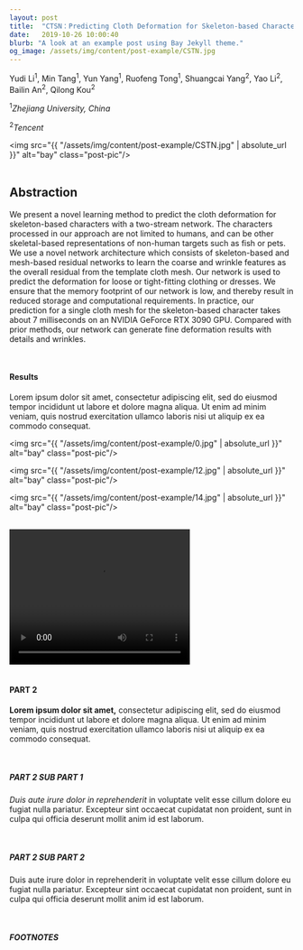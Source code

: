 ```yaml
---
layout: post
title:  "CTSN：Predicting Cloth Deformation for Skeleton-based Characters with a Two-stream Skinning Network"
date:   2019-10-26 10:00:40
blurb: "A look at an example post using Bay Jekyll theme."
og_image: /assets/img/content/post-example/CSTN.jpg
---
```


Yudi Li<sup>1</sup>, Min Tang<sup>1</sup>, Yun Yang<sup>1</sup>, Ruofeng Tong<sup>1</sup>, Shuangcai Yang<sup>2</sup>, Yao Li<sup>2</sup>, Bailin An<sup>2</sup>, Qilong Kou<sup>2</sup>

<sup>1</sup><i>Zhejiang University, China</i>

<sup>2</sup><i>Tencent</i>

<img src="{{ "/assets/img/content/post-example/CSTN.jpg" | absolute_url }}" alt="bay" class="post-pic"/>
<br />
<br />

## Abstraction

We present a novel learning method to predict the cloth deformation for skeleton-based characters with a two-stream network. The characters processed in our approach are not limited to humans, and can be other skeletal-based representations of non-human targets such as fish or pets. We use a novel network architecture which consists of skeleton-based and mesh-based residual networks to learn the coarse and wrinkle features as the overall residual from the template cloth mesh. Our network is used to predict the deformation for loose or tight-fitting clothing or dresses. We ensure that the memory footprint of our network is low, and thereby result in reduced storage and computational requirements. In practice, our prediction for a single cloth mesh for the skeleton-based character takes about 7 milliseconds on an NVIDIA GeForce RTX 3090 GPU. Compared with prior methods, our network can generate fine deformation results with details and wrinkles.

<br />


<!-- #### Table of Contents
- [Abstraction](#abstraction)
    - [Table of Contents](#table-of-contents)
    - [PART 1](#part-1)
    - [PART 2](#part-2)
      - [PART 2 SUB PART 1](#part-2-sub-part-1)
      - [PART 2 SUB PART 2](#part-2-sub-part-2)
      - [FOOTNOTES](#footnotes) -->

#### Results
Lorem ipsum dolor sit amet, consectetur adipiscing elit, sed do eiusmod tempor incididunt ut labore et dolore magna aliqua. Ut enim ad minim veniam, quis nostrud exercitation ullamco laboris nisi ut aliquip ex ea commodo consequat.

<img src="{{ "/assets/img/content/post-example/0.jpg" | absolute_url }}" alt="bay" class="post-pic"/>

<img src="{{ "/assets/img/content/post-example/12.jpg" | absolute_url }}" alt="bay" class="post-pic"/>

<img src="{{ "/assets/img/content/post-example/14.jpg" | absolute_url }}" alt="bay" class="post-pic"/>

<br />

<video width="320" height="240" controls autoplay>
  <source src="/assets/img/content/post-example/CSTN/CSTN.ogg" type="video/ogg">
  <source src="/assets/img/content/post-example/CSTN/CSTN.mp4" type="video/mp4">
  <source src="/assets/img/content/post-example/CSTN/CSTN.webm" type="video/webm">
  <object data="/assets/img/content/post-example/CSTN/CSTN.mp4" width="320" height="240">
    <embed width="320" height="240" src="/assets/img/content/post-example/CSTN/CSTN.swf">
  </object>
</video>

<br />
<br />

#### PART 2
**Lorem ipsum dolor sit amet,** consectetur adipiscing elit, sed do eiusmod tempor incididunt ut labore et dolore magna aliqua. Ut enim ad minim veniam, quis nostrud exercitation ullamco laboris nisi ut aliquip ex ea commodo consequat.

<br />

##### PART 2 SUB PART 1
*Duis aute irure dolor in reprehenderit* in voluptate velit esse cillum dolore eu fugiat nulla pariatur. Excepteur sint occaecat cupidatat non proident, sunt in culpa qui officia deserunt mollit anim id est laborum.

<br />

##### PART 2 SUB PART 2
Duis aute irure dolor in reprehenderit in voluptate velit esse cillum dolore eu fugiat nulla pariatur. Excepteur sint occaecat cupidatat non proident, sunt in culpa qui officia deserunt mollit anim id est laborum.

<br />


##### FOOTNOTES

[^1]: This is a note!
